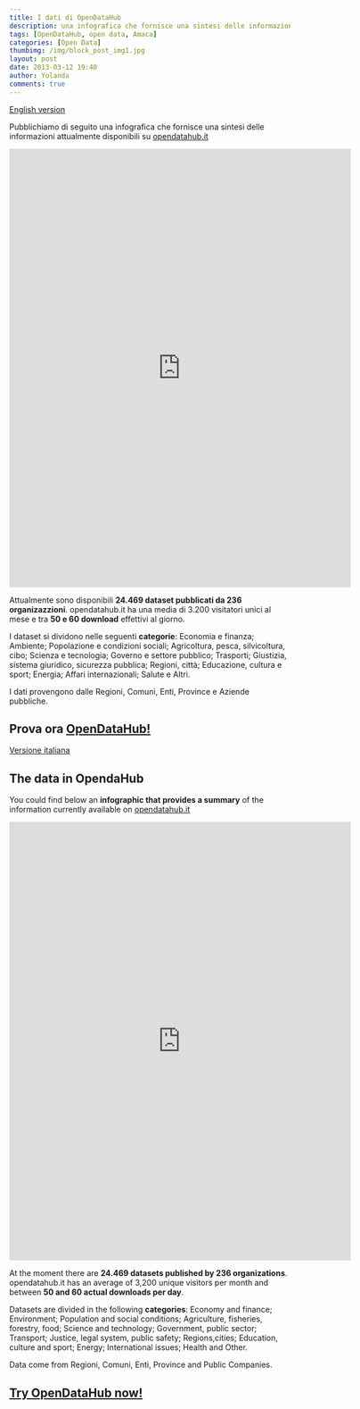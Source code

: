 ```yaml
---
title: I dati di OpenDataHub
description: una infografica che fornisce una sintesi delle informazioni attualmente disponibili su opendatahub.it
tags: [OpenDataHub, open data, Amaca]
categories: [Open Data]
thumbimg: /img/block_post_img1.jpg
layout: post
date: 2013-03-12 19:40
author: Yolanda
comments: true
---
```


<a name="it"></a>

[English version](#en)

Pubblichiamo di seguito una infografica che fornisce una sintesi delle informazioni attualmente disponibili su [opendatahub.it](http://www.sciamlab.com/opendatahub/it)

<iframe width="613" height="786" frameborder="0" scrolling="no" style="overflow-y:hidden;" src="https://www.easel.ly/index/embedFrame/easel/3352837"></iframe>


Attualmente sono disponibili **24.469 dataset pubblicati da 236 organizazzioni**. opendatahub.it ha una media di 3.200 visitatori unici al mese e tra **50 e 60 download** effettivi al giorno.

I dataset si dividono nelle seguenti **categorie**: Economia e finanza; Ambiente; Popolazione e condizioni sociali; Agricoltura, pesca, silvicoltura, cibo; Scienza e tecnologia; Governo e settore pubblico; Trasporti; Giustizia, sistema giuridico, sicurezza pubblica; Regioni, città; Educazione, cultura e sport; Energia; Affari internazionali; Salute e Altri.

I dati provengono dalle Regioni, Comuni, Enti, Province e Aziende pubbliche.


Prova ora [OpenDataHub!](http://www.sciamlab.com/opendatahub/it) 
--









<a name="en"></a>

[Versione italiana](#it)

The data in OpendaHub
--

You could find below an **infographic that provides a summary** of the information currently available on [opendatahub.it](http://www.sciamlab.com/opendatahub/en/)

<iframe width="613" height="786" frameborder="0" scrolling="no" style="overflow-y:hidden;" src="https://www.easel.ly/index/embedFrame/easel/3327700"></iframe>

At the moment there are **24.469 datasets published by 236 organizations**. opendatahub.it has an average of 3,200 unique visitors per month and between **50 and 60 actual downloads per day**.

Datasets are divided in the following **categories**: Economy and finance; Environment; Population and social conditions; Agriculture, fisheries, forestry, food; Science and technology; Government, public sector; Transport; Justice, legal system, public safety; Regions,cities; Education, culture and sport; Energy; International issues; Health and Other. 	

Data come from Regioni, Comuni, Enti, Province and Public Companies. 

[Try OpenDataHub now!](http://www.sciamlab.com/opendatahub/en/)
--









